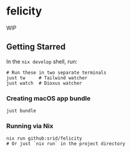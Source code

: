 # felicity

WIP

## Getting Starred

In the `nix develop` shell, run:

```
# Run these in two separate terminals
just tw     # Tailwind watcher
just watch  # Dioxus watcher
```

### Creating macOS app bundle

```
just bundle
```

### Running via Nix

```
nix run github:srid/felicity
# Or just `nix run` in the project directory
```

#
